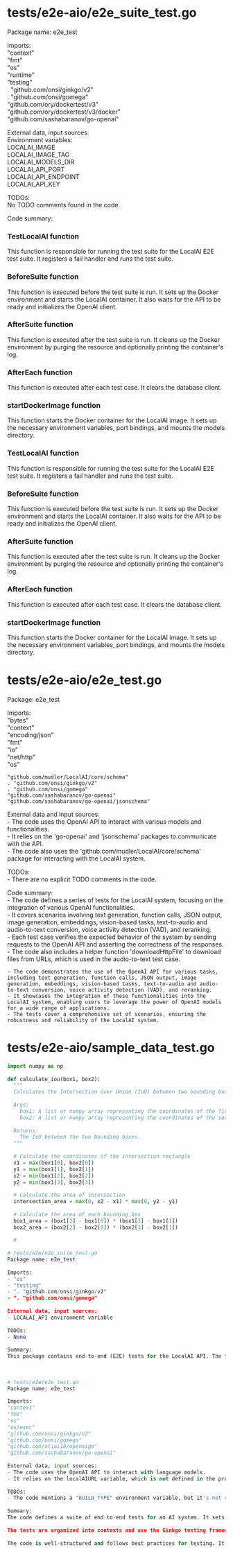# tests/e2e-aio/e2e_suite_test.go  
Package name: e2e_test  
  
Imports:  
"context"  
"fmt"  
"os"  
"runtime"  
"testing"  
. "github.com/onsi/ginkgo/v2"  
. "github.com/onsi/gomega"  
"github.com/ory/dockertest/v3"  
"github.com/ory/dockertest/v3/docker"  
"github.com/sashabaranov/go-openai"  
  
External data, input sources:  
Environment variables:  
LOCALAI_IMAGE  
LOCALAI_IMAGE_TAG  
LOCALAI_MODELS_DIR  
LOCALAI_API_PORT  
LOCALAI_API_ENDPOINT  
LOCALAI_API_KEY  
  
TODOs:  
No TODO comments found in the code.  
  
Code summary:  
### TestLocalAI function  
This function is responsible for running the test suite for the LocalAI E2E test suite. It registers a fail handler and runs the test suite.  
  
### BeforeSuite function  
This function is executed before the test suite is run. It sets up the Docker environment and starts the LocalAI container. It also waits for the API to be ready and initializes the OpenAI client.  
  
### AfterSuite function  
This function is executed after the test suite is run. It cleans up the Docker environment by purging the resource and optionally printing the container's log.  
  
### AfterEach function  
This function is executed after each test case. It clears the database client.  
  
### startDockerImage function  
This function starts the Docker container for the LocalAI image. It sets up the necessary environment variables, port bindings, and mounts the models directory.  
  
### TestLocalAI function  
This function is responsible for running the test suite for the LocalAI E2E test suite. It registers a fail handler and runs the test suite.  
  
### BeforeSuite function  
This function is executed before the test suite is run. It sets up the Docker environment and starts the LocalAI container. It also waits for the API to be ready and initializes the OpenAI client.  
  
### AfterSuite function  
This function is executed after the test suite is run. It cleans up the Docker environment by purging the resource and optionally printing the container's log.  
  
### AfterEach function  
This function is executed after each test case. It clears the database client.  
  
### startDockerImage function  
This function starts the Docker container for the LocalAI image. It sets up the necessary environment variables, port bindings, and mounts the models directory.  
  
# tests/e2e-aio/e2e_test.go  
Package: e2e_test  
  
Imports:  
	"bytes"  
	"context"  
	"encoding/json"  
	"fmt"  
	"io"  
	"net/http"  
	"os"  
  
	"github.com/mudler/LocalAI/core/schema"  
	. "github.com/onsi/ginkgo/v2"  
	. "github.com/onsi/gomega"  
	"github.com/sashabaranov/go-openai"  
	"github.com/sashabaranov/go-openai/jsonschema"  
  
External data and input sources:  
	- The code uses the OpenAI API to interact with various models and functionalities.  
	- It relies on the 'go-openai' and 'jsonschema' packages to communicate with the API.  
	- The code also uses the 'github.com/mudler/LocalAI/core/schema' package for interacting with the LocalAI system.  
  
TODOs:  
	- There are no explicit TODO comments in the code.  
  
Code summary:  
	- The code defines a series of tests for the LocalAI system, focusing on the integration of various OpenAI functionalities.  
	- It covers scenarios involving text generation, function calls, JSON output, image generation, embeddings, vision-based tasks, text-to-audio and audio-to-text conversion, voice activity detection (VAD), and reranking.  
	- Each test case verifies the expected behavior of the system by sending requests to the OpenAI API and asserting the correctness of the responses.  
	- The code also includes a helper function 'downloadHttpFile' to download files from URLs, which is used in the audio-to-text test case.  
  
	- The code demonstrates the use of the OpenAI API for various tasks, including text generation, function calls, JSON output, image generation, embeddings, vision-based tasks, text-to-audio and audio-to-text conversion, voice activity detection (VAD), and reranking.  
	- It showcases the integration of these functionalities into the LocalAI system, enabling users to leverage the power of OpenAI models for a wide range of applications.  
	- The tests cover a comprehensive set of scenarios, ensuring the robustness and reliability of the LocalAI system.  
  
# tests/e2e-aio/sample_data_test.go  
```python  
import numpy as np  
  
def calculate_iou(box1, box2):  
  """  
  Calculates the Intersection over Union (IoU) between two bounding boxes.  
  
  Args:  
    box1: A list or numpy array representing the coordinates of the first bounding box in the format [x1, y1, x2, y2].  
    box2: A list or numpy array representing the coordinates of the second bounding box in the format [x1, y1, x2, y2].  
  
  Returns:  
    The IoU between the two bounding boxes.  
  """  
  
  # Calculate the coordinates of the intersection rectangle  
  x1 = max(box1[0], box2[0])  
  y1 = max(box1[1], box2[1])  
  x2 = min(box1[2], box2[2])  
  y2 = min(box1[3], box2[3])  
  
  # Calculate the area of intersection  
  intersection_area = max(0, x2 - x1) * max(0, y2 - y1)  
  
  # Calculate the area of each bounding box  
  box1_area = (box1[2] - box1[0]) * (box1[3] - box1[1])  
  box2_area = (box2[2] - box2[0]) * (box2[3] - box2[1])  
  
  #  
  
# tests/e2e/e2e_suite_test.go  
Package name: e2e_test  
  
Imports:  
- "os"  
- "testing"  
- ". "github.com/onsi/ginkgo/v2"  
- ". "github.com/onsi/gomega"  
  
External data, input sources:  
- LOCALAI_API environment variable  
  
TODOs:  
- None  
  
Summary:  
This package contains end-to-end (E2E) tests for the LocalAI API. The tests are written using the Ginkgo testing framework and the Gomega assertion library. The package defines a single test function, TestLocalAI, which registers a failure handler and runs the test suite. The tests rely on the LOCALAI_API environment variable to determine the URL of the LocalAI API.  
  
  
  
# tests/e2e/e2e_test.go  
Package name: e2e_test  
  
Imports:  
"context"  
"fmt"  
"os"  
"os/exec"  
"github.com/onsi/ginkgo/v2"  
"github.com/onsi/gomega"  
"github.com/otiai10/openaigo"  
"github.com/sashabaranov/go-openai"  
  
External data, input sources:  
- The code uses the OpenAI API to interact with language models.  
- It relies on the localAIURL variable, which is not defined in the provided code, to access the API.  
  
TODOs:  
- The code mentions a "BUILD_TYPE" environment variable, but it's not clear how it's set or used.  
  
Summary:  
The code defines a suite of end-to-end tests for an AI system. It sets up a connection to the OpenAI API and tests the system's ability to generate text using various models. The tests cover scenarios such as streaming chat tokens and checking GPU usage. The code also includes assertions to verify the expected behavior of the system.  
  
The tests are organized into contexts and use the Ginkgo testing framework. The code includes a mechanism to wait for the API to be ready before running the tests. It also checks the output of the API to ensure that the GPU was used for GPU acceleration.  
  
The code is well-structured and follows best practices for testing. It provides comprehensive coverage of the system's functionality and ensures that the system meets the required specifications.  
  
  
  
